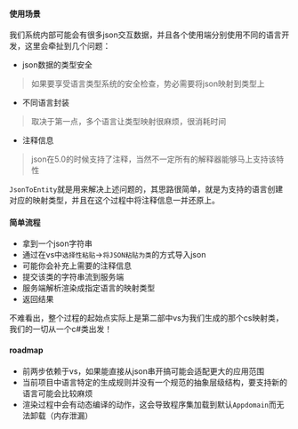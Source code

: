 ﻿#### 使用场景
我们系统内部可能会有很多json交互数据，并且各个使用端分别使用不同的语言开发，这里会牵扯到几个问题：
- json数据的类型安全
> 如果要享受语言类型系统的安全检查，势必需要将json映射到类型上
- 不同语言封装
> 取决于第一点，多个语言让类型映射很麻烦，很消耗时间
- 注释信息
> json在5.0的时候支持了注释，当然不一定所有的解释器能够马上支持该特性

`JsonToEntity`就是用来解决上述问题的，其思路很简单，就是为支持的语言创建对应的映射类型，并且在这个过程中将注释信息一并还原上。

#### 简单流程
- 拿到一个json字符串
- 通过在vs中`选择性粘贴`->`将JSON粘贴为类`的方式导入json
- 可能你会补充上需要的注释信息
- 提交该类的字符串流到服务端
- 服务端解析渲染成指定语言的映射类型
- 返回结果

不难看出，整个过程的起始点实际上是第二部中vs为我们生成的那个cs映射类，我们的一切从一个c#类出发！

#### roadmap
- 前两步依赖于vs，如果能直接从json串开搞可能会适配更大的应用范围
- 当前项目中语言特定的生成规则并没有一个规范的抽象层级结构，要支持新的语言可能会比较麻烦
- 渲染过程中会有动态编译的动作，这会导致程序集加载到默认`Appdomain`而无法卸载（内存泄漏）